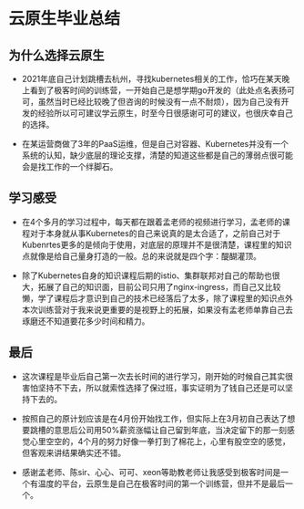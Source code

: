 # 云原生毕业总结

## 为什么选择云原生

   - 2021年底自己计划跳槽去杭州，寻找kubernetes相关的工作，恰巧在某天晚上看到了极客时间的训练营，一开始自己是想学期go开发的（此处点名表扬可可，虽然当时已经比较晚了但咨询的时候没有一点不耐烦），因为自己没有开发的经验所以可可建议学云原生，时至今日很感谢可可的建议，也很庆幸自己的选择。

   - 在某运营商做了3年的PaaS运维，但是自己对容器、Kubernetes并没有一个系统的认知，缺少底层的理论支撑，清楚的知道这些都是自己的薄弱点很可能会是找工作的一个绊脚石。

## 学习感受

  - 在4个多月的学习过程中，每天都在跟着孟老师的视频进行学习，孟老师的课程对于本身就从事Kubernetes的自己来说真的是太合适了，之前自己对于Kubenrtes更多的是倾向于使用，对底层的原理并不是很清楚，课程里的知识点就像是给自己量身打造的一般。总的来说就是四个字：醍醐灌顶。
  
  - 除了Kubernetes自身的知识课程后期的istio、集群联邦对自己的帮助也很大，拓展了自己的知识面，目前公司只用了nginx-ingress，而自己又比较懒，学了课程后才意识到自己的技术已经落后了太多，除了课程里的知识点外本次训练营对于我来说更重要的是视野上的拓展，如果没有孟老师单靠自己去琢磨还不知道要花多少时间和精力。

## 最后
  - 这次课程是毕业后自己第一次去长时间的进行学习，刚开始的时候自己其实很害怕坚持不下去，所以就索性选择了保过班，事实证明为了钱自己还是可以坚持下去的。

  - 按照自己的原计划应该是在4月份开始找工作，但实际上在3月初自己表达了想要跳槽的意思后公司用50%薪资涨幅让自己留到年底，当决定留下的那一刻感觉心里空空的，4个月的努力好像一拳打到了棉花上，心里有股空空的感觉，但客观来讲结果确实还不错。

  - 感谢孟老师、陈sir、心心、可可、xeon等助教老师让我感受到极客时间是一个有温度的平台，云原生是自己在极客时间的第一个训练营，但并不是最后一个。 